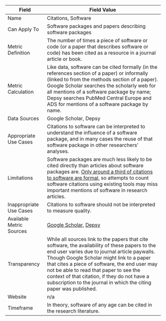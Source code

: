 | Field | Field Value |
|------------------------------|-------------------------------------------------|
| Name | Citations, Software
| Can Apply To | Software packages and papers describing software packages
| Metric Definition | The number of times a piece of software or code (or a paper that describes software or code) has been cited as a resource in a journal article or book.
| Metric Calculation | Like data, software can be cited formally (in the references section of a paper) or informally (linked to from the methods section of a paper). Google Scholar searches the scholarly web for all mentions of a software package by name; Depsy searches PubMed Central Europe and ADS for mentions of a software package by name.
| Data Sources | Google Scholar, Depsy
| Appropriate Use Cases | Citations to software can be interpreted to understand the influence of a software package, and in many cases the reuse of that software package in other researchers’ analyses.
| Limitations | Software packages are much less likely to be cited directly than articles about software packages are. [Only around a third of citations to software are formal](http://onlinelibrary.wiley.com/doi/10.1002/asi.23538/abstract), so attempts to count software citations using existing tools may miss important mentions of software in research articles.
| Inappropriate Use Cases | Citations to software should not be interpreted to measure quality.
| Available Metric Sources | [Google Scholar](http://scholar.google.com/), [Depsy](http://depsy.org/)
| Transparency | While all sources link to the papers that cite software, the availability of these papers to the end user varies due to journal article paywalls. Though Google Scholar might link to a paper that cites a piece of software, the end user may not be able to read that paper to see the context of that citation, if they do not have a subscription to the journal in which the citing paper was published.
| Website | n/a
| Timeframe | In theory, software of any age can be cited in the research literature.
